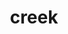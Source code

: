 ---
title: creek 
category: blog
lat: 18.63019
lng: 98.63367
image: https://s3-us-west-2.amazonaws.com/travels2013/2014-01-11 23:02:08 PST.jpg
observation: 20140111230208PST
---